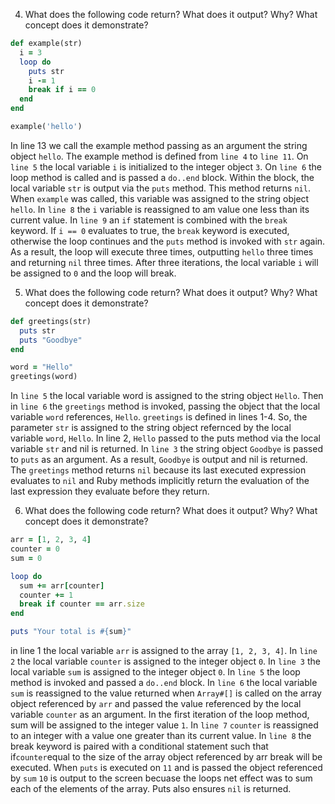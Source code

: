 4. What does the following code return? What does it output? Why? What concept does it demonstrate?

```ruby
def example(str)
  i = 3  
  loop do    
    puts str    
    i -= 1    
    break if i == 0  
  end
end

example('hello')
```
In line 13 we call the example method passing as an argument the string object ``hello``. The example method is defined from ``line 4`` to ``line 11``. On ``line 5`` the local variable ``i`` is initialized to the integer object ``3``. On ``line 6`` the loop method is called and is passed a ``do..end`` block. Within the block, the local variable ``str`` is output via the ``puts`` method. This method returns ``nil``. When ``example`` was called, this variable was assigned to the string object ``hello``. In ``line 8`` the ``i`` variable is reassigned to am value one less than its current value. In ``line 9`` an ``if`` statement is combined with the ``break`` keyword. If ``i == 0`` evaluates to true, the ``break`` keyword is executed, otherwise the loop continues and the ``puts`` method is invoked with ``str`` again. As a result, the loop will execute three times, outputting ``hello`` three times and returning ``nil`` three times. After three iterations, the local variable ``i`` will be assigned to ``0`` and the loop will break. 

5. What does the following code return? What does it output? Why? What concept does it demonstrate?

```ruby
def greetings(str)  
  puts str  
  puts "Goodbye"
end

word = "Hello"
greetings(word)
```
In ``line 5`` the local variable word is assigned to the string object ``Hello``. Then in ``line 6`` the ``greetings`` method is invoked, passing the object that the local variable ``word`` references, ``Hello``. ``greetings`` is defined in lines 1-4. So, the parameter ``str`` is assigned to the string object refernced by the local variable ``word``, ``Hello``. In line 2, ``Hello`` passed to the puts method via the local variable ``str`` and nil is returned. In ``line 3`` the string object ``Goodbye`` is passed to ``puts`` as an argument. As a result, ``Goodbye`` is output and nil is returned. The ``greetings`` method returns ``nil`` because its last executed expression evaluates to ``nil`` and Ruby methods implicitly return the evaluation of the last expression they evaluate before they return. 

6. What does the following code return? What does it output? Why? What concept does it demonstrate?

```ruby
arr = [1, 2, 3, 4]
counter = 0
sum = 0

loop do  
  sum += arr[counter]  
  counter += 1  
  break if counter == arr.size
end 

puts "Your total is #{sum}"
```

in line 1 the local variable ``arr`` is assigned to the array ``[1, 2, 3, 4]``. In ``line 2`` the local variable ``counter`` is assigned to the integer object ``0``. In ``line 3`` the local variable  ``sum`` is assigned to the integer object ``0``. In ``line 5`` the loop method is invoked and passed a ``do..end`` block. In ``line 6`` the local variable ``sum`` is reassigned to the value returned when ``Array#[]`` is called on the array object referenced by ``arr`` and passed the value referenced by the local variable ``counter`` as an argument. In the first iteration of the loop method, sum will be assigned to the integer value ``1``. In ``line 7`` ``counter`` is reassigned to an integer with a value one greater than its current value. In ``line 8`` the break keyword is paired with a conditional statement such that if``counter``equal to the size of the array object referenced by arr break will be executed. When ``puts`` is executed on ``11`` and is passed the object referenced by ``sum`` ``10`` is output to the screen becuase the loops net effect was to sum each of the elements of the array. Puts also ensures ``nil`` is returned.
